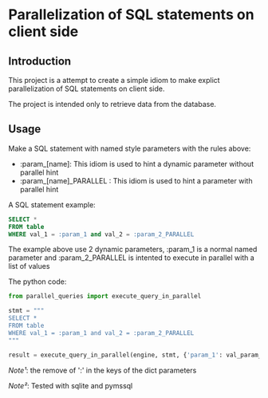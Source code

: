 # Parallelization of SQL statements on client side

## Introduction

This project is a attempt to create a simple idiom to make explict parallelization of 
SQL statements on client side. 

The project is intended only to retrieve data from the database.



## Usage

Make a SQL statement with named style parameters with the rules above:

* :param_[name]: This idiom is used to hint a dynamic parameter without parallel hint
* :param_[name]_PARALLEL : This idiom is used to hint a parameter with parallel hint


A SQL statement example:
```sql
SELECT *
FROM table
WHERE val_1 = :param_1 and val_2 = :param_2_PARALLEL
```

The example above use 2 dynamic parameters, :param_1 is a normal named parameter and :param_2_PARALLEL 
is intented to execute in parallel with a list of values


The python code:
```python
from parallel_queries import execute_query_in_parallel

stmt = """
SELECT *
FROM table
WHERE val_1 = :param_1 and val_2 = :param_2_PARALLEL
"""

result = execute_query_in_parallel(engine, stmt, {'param_1': val_param_1, 'param_2_PARALLEL': list_param_2}, n_jobs=4)

```

*Note¹*: the remove of ':' in the keys of the dict parameters

*Note²*: Tested with sqlite and pymssql 

